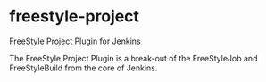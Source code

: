 # freestyle-project
FreeStyle Project Plugin for Jenkins

The FreeStyle Project Plugin is a break-out of the FreeStyleJob and FreeStyleBuild from the core of Jenkins. 
